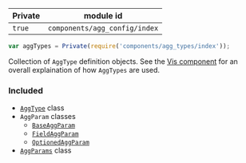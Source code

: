 | Private | module id |
| --- | --- |
| `true` | `components/agg_config/index` |

```js
var aggTypes = Private(require('components/agg_types/index'));
```

Collection of `AggType` definition objects. See the [Vis component](../vis) for an overall explaination of how `AggTypes` are used.

### Included

  - [`AggType`](_agg_type.js) class
  - `AggParam` classes
    - [`BaseAggParam`](param_types/base.js)
    - [`FieldAggParam`](param_types/field.js)
    - [`OptionedAggParam`](param_types/optioned.js)
  - [`AggParams`](_agg_params.js) class